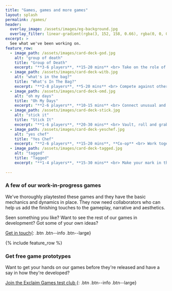 ```yaml
---
title: "Games, games and more games"
layout: splash
permalink: /games/
header:
  overlay_image: /assets/images/eg-background.jpg
  overlay_filter: linear-gradient(rgba(3, 152, 158, 0.66), rgba(0, 0, 0, 0.66))
excerpt: >
  See what we've been working on.
feature_row:
  - image_path: /assets/images/card-deck-god.jpg
    alt: "group of death"
    title: "Group of Death"
    excerpt: "**3-6 players**, **15-20 mins** <br> Take on the role of a greedy TV exec, fighting to fix a football tournament draw so you get to show the biggest games."
  - image_path: /assets/images/card-deck-witb.jpg
    alt: "what's in the bag?"
    title: "What's In The Bag?"
    excerpt: "**2-8 players**, **5-20 mins** <br> Compete against other caddies trying to put together the best set of golf clubs for the highest paying punters."
  - image_path: /assets/images/card-deck-omd.jpg
    alt: "oh my days"
    title: "Oh My Days"
    excerpt: "**2-6 players**, **10-15 mins** <br> Connect unusual and iconic moments from history in a strategic trick-taking game with a blackjack-style twist."
  - image_path: /assets/images/card-deck-stick.jpg
    alt: "stick it"
    title: "Stick It"
    excerpt: "**1-6 players**, **20-30 mins** <br> Vault, roll and grab your way around a city, taking on gravity-defying parkour challenges to become the ultimate street athlete."
  - image_path: /assets/images/card-deck-yeschef.jpg
    alt: "yes chef"
    title: "Yes Chef"
    excerpt: "**2-6 players**, **15-20 mins**, **Co-op** <br> Work together to deliver meals through the cooking line and onto tables before the diners get restless."
  - image_path: /assets/images/card-deck-tagged.jpg
    alt: "tagged"
    title: "Tagged"
    excerpt: "**1-4 players**, **15-30 mins** <br> Make your mark in the graffiti world, developing your style and technique while avoiding the authorities."
    
---
```


### A few of our work-in-progress games

We've thoroughly playtested these games and they have the basic mechanics and dynamics in place. They now need collaborators who can help us add the finishing touches to the gameplay, narrative and aesthetics. 

Seen something you like? Want to see the rest of our games in development? Got some of your own ideas?

[<i class="fa fa-comment-dots"></i> Get in touch](mailto:hello@exclaimgames.com){: .btn .btn--info .btn--large}

{% include feature_row %}

### Get free game prototypes

Want to get your hands on our games before they're released and have a say in how they're developed?

[Join the Exclaim Games test club <i class="fa fa-angle-right"></i>](https://exclaimgames.beehiiv.com/subscribe){: .btn .btn--info .btn--large}
